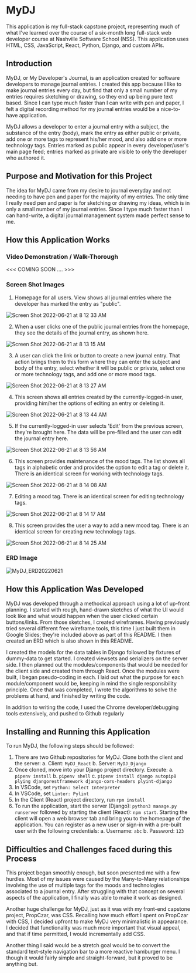 # MyDJ
This application is my full-stack capstone project, representing much of what I've learned over the course of a six-month long full-stack web developer course at Nashville Software School (NSS). This application uses HTML, CSS, JavaScript, React, Python, Django, and custom APIs. 

## Introduction
MyDJ, or My Developer's Journal, is an application created for software developers to manage journal entries. I created this app because I like to make journal entries every day, but find that only a small number of my entries requires sketching or drawing, so they end up being pure text based. Since I can type much faster than I can write with pen and paper, I felt a digital recording method for my journal entries would be a nice-to-have application.

MyDJ allows a developer to enter a journal entry with a subject, the substance of the entry (body), mark the entry as either public or private, add one or more tags to represent his/her mood, and also add one or more technology tags. Entries marked as public appear in every developer/user's main page feed; entries marked as private are visible to only the developer who authored it.

## Purpose and Motivation for this Project
The idea for MyDJ came from my desire to journal everyday and not needing to have pen and paper for the majority of my entries. The only time I really need pen and paper is for sketching or drawing my ideas, which is in only a small number of my journal entries. Since I type much faster than I can hand-write, a digital journal management system made perfect sense to me.


## How this Application Works

### Video Demonstration / Walk-Thorough

 <<< COMING SOON .... >>>

### Screen Shot Images

1. Homepage for all users. View shows all journal entries where the developer has marked the entry as "public". 

![Screen Shot 2022-06-21 at 8 12 33 AM](https://user-images.githubusercontent.com/10354411/174810903-9aee1047-68e0-44c4-bda8-72b4d8a52034.png)


2. When a user clicks one of the public journal entries from the homepage, they see the details of the journal entry, as shown here.

![Screen Shot 2022-06-21 at 8 13 15 AM](https://user-images.githubusercontent.com/10354411/174810941-2c8b0f89-5fad-425f-a076-b603ff37220a.png)


3. A user can click the link or button to create a new journal entry. That action brings them to this form where they can enter the subject and body of the entry, select whether it will be public or private, select one or more technology tags, and add one or more mood tags.

![Screen Shot 2022-06-21 at 8 13 27 AM](https://user-images.githubusercontent.com/10354411/174810983-1dbb9aa9-5a46-4a0f-96cc-bfd61f689190.png)


4. This screen shows all entries created by the currently-logged-in user, providing him/her the options of editing an entry or deleting it.

![Screen Shot 2022-06-21 at 8 13 44 AM](https://user-images.githubusercontent.com/10354411/174811022-c3bf21b3-02b1-4085-a92b-d2bd8f931c27.png)


5.  If the currently-logged-in user selects 'Edit' from the previous screen, they're brought here. The data will be pre-filled and the user can edit the journal entry here.

![Screen Shot 2022-06-21 at 8 13 56 AM](https://user-images.githubusercontent.com/10354411/174811052-b5aa787a-c9b6-4dbd-96dc-f12fa6f6d82a.png)


6.  This screen provides maintenance of the mood tags. The list shows all tags in alphabetic order and provides the option to edit a tag or delete it. There is an identical screen for working with technology tags.

![Screen Shot 2022-06-21 at 8 14 08 AM](https://user-images.githubusercontent.com/10354411/174811097-a4dbef34-fd8f-4451-9b6e-e6ad74aaf5fa.png)


7. Editing a mood tag. There is an identical screen for editing technology tags.

![Screen Shot 2022-06-21 at 8 14 17 AM](https://user-images.githubusercontent.com/10354411/174811145-9f332f80-d623-4bf8-85bd-3cdeb51122ff.png)


8.  This screen provides the user a way to add a new mood tag. There is an identical screen for creating new technology tags.

![Screen Shot 2022-06-21 at 8 14 25 AM](https://user-images.githubusercontent.com/10354411/174811196-1b7cfbce-804f-4f62-b295-da70c6d1f18f.png)



### ERD Image

![MyDJ_ERD20220621](https://user-images.githubusercontent.com/10354411/174880807-eb94b917-72b9-463a-8a31-07902f6d28a3.png)



## How this Application Was Developed
MyDJ was developed through a methodical approach using a lot of up-front planning. I started with rough, hand-drawn sketches of what the UI would look like and what would happen when the user clicked certain buttons/links. From those sketches, I created wireframes. Having previously tried several different free wireframe tools, this time I just built them in Google Slides; they're included above as part of this README. I then created an ERD which is also shown in this README. 

I created the models for the data tables in Django followed by fixtures of dummy-data to get started. I created viewsets and serializers on the server side. I then planned out the modules/components that would be needed for the client side and created them through React. Once the modules were built, I began pseudo-coding in each. I laid out what the purpose for each module/component would be, keeping in mind the single responsibility principle. Once that was completed, I wrote the algorithms to solve the problems at hand, and finished by writing the code.

In addition to writing the code, I used the Chrome developer/debugging tools extensively, and pushed to Github regularly

## Installing and Running this Application
To run MyDJ, the following steps should be followed: 
1. There are two Github repositories for MyDJ. Clone both the client and the server:
     a. Client: `MyDJ_React`
     b. Server: `MyDJ_Django`
2. Once cloned, move into your Django project directory. Execute:
     a. `pipenv install`
     b. `pipenv shell` 
     c. `pipenv install django autopip8 plying djangorestframework django-cors-headers plyint-django`
3. In VSCode, set `Python: Select Interpreter`
4. In VSCode, set `Linter: Pylint`
5. In the Client (React) project directory, run `rpm install`
6. To run the application, start the server (Django): `python3 manage.py runserver` followed by starting the client (React): `npm start`. Starting the client will open a web browser tab and bring you to the homepage of the application. You can register as a new user or sign-in with a pre-built user with the following credentials:
	a. Username: `abc`
  b. Password: `123`
  
  
## Difficulties and Challenges faced during this Process
This project began smoothly enough, but soon presented me with a few hurdles. Most of my issues were caused by the Many-to-Many relationships involving the use of multiple tags for the moods and technologies associated to a journal entry. After struggling with that concept on several aspects of the application, I finally was able to make it work as designed.

Another huge challenge for MyDJ, just as it was with my front-end capstone project, PropCzar, was CSS. Recalling how much effort I spent on PropCzar with CSS, I decided upfront to make MyDJ very minimalistic in appearance. I decided that functionality was much more important that visual appeal, and that if time permitted, I would incrementally add CSS. 

Another thing I said would be a stretch goal would be to convert the standard text-style navigation bar to a more reactive hamburger menu. I though it would fairly simple and straight-forward, but it proved to be anything but. 





